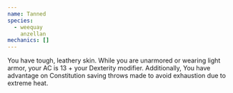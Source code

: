 ```yaml
---
name: Tanned
species:
  - weequay
    anzellan
mechanics: []
---
```

You have tough, leathery skin. While you are unarmored or wearing light armor, your AC is 13 + your Dexterity modifier. Additionally, You have advantage on Constitution saving throws made to avoid exhaustion due to extreme heat.
